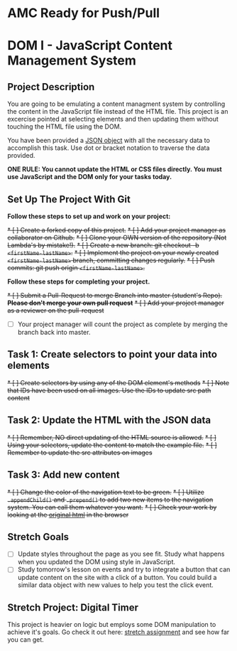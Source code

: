 # AMC Ready for Push/Pull
# DOM I - JavaScript Content Management System

## Project Description
You are going to be emulating a content managment system by controlling the content in the JavaScript file instead of the HTML file. This project is an excercise pointed at selecting elements and then updating them without touching the HTML file using the DOM.

You have been provided a [JSON object](js/index.js) with all the necessary data to accomplish this task.  Use dot or bracket notation to traverse the data provided.

**ONE RULE: You cannot update the HTML or CSS files directly.  You must use JavaScript and the DOM only for your tasks today.**

## Set Up The Project With Git

**Follow these steps to set up and work on your project:**

~~* [ ] Create a forked copy of this project.~~
~~* [ ] Add your project manager as collaborator on Github.~~
~~* [ ] Clone your OWN version of the repository (Not Lambda's by mistake!).~~
~~* [ ] Create a new branch: git checkout -b `<firstName-lastName>`.~~
~~* [ ] Implement the project on your newly created `<firstName-lastName>` branch, committing changes regularly.~~
~~* [ ] Push commits: git push origin `<firstName-lastName>`.~~

**Follow these steps for completing your project.**

~~* [ ] Submit a Pull-Request to merge <firstName-lastName> Branch into master (student's  Repo). **Please don't merge your own pull request**~~
~~* [ ] Add your project manager as a reviewer on the pull-request~~
* [ ] Your project manager will count the project as complete by merging the branch back into master.

## Task 1: Create selectors to point your data into elements
~~* [ ] Create selectors by using any of the DOM element's methods~~
~~* [ ] Note that IDs have been used on all images.  Use the IDs to update src path content~~

## Task 2: Update the HTML with the JSON data
~~* [ ] Remember, NO direct updating of the HTML source is allowed.~~
~~* [ ] Using your selectors, update the content to match the example file.~~
~~* [ ] Remember to update the src attributes on images~~

## Task 3: Add new content
~~* [ ] Change the color of the navigation text to be green.~~
~~* [ ] Utilize `.appendChild()` and `.prepend()` to add two new items to the navigation system. You can call them whatever you want.~~
~~* [ ] Check your work by looking at the [original html](original.html) in the browser~~

## Stretch Goals
* [ ] Update styles throughout the page as you see fit.  Study what happens when you updated the DOM using style in JavaScript.  
* [ ] Study tomorrow's lesson on events and try to integrate a button that can update content on the site with a click of a button.  You could build a similar data object with new values to help you test the click event.

## Stretch Project: Digital Timer
This project is heavier on logic but employs some DOM manipulation to achieve it's goals.  Go check it out here: [stretch assignment](stretch-assignment) and see how far you can get. 